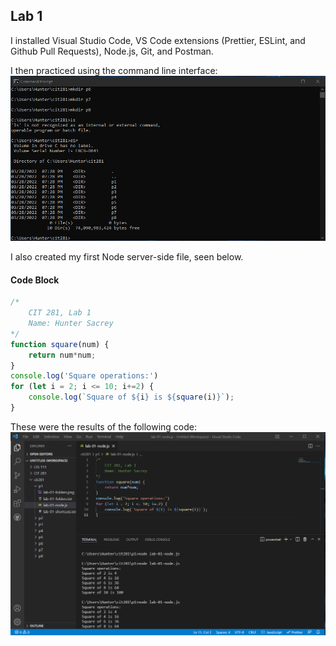 ## Lab 1

I installed Visual Studio Code, VS Code extensions (Prettier, ESLint, and Github Pull Requests), Node.js, Git, and Postman.

I then practiced using the command line interface: ![cmd practice](/lab-01-folders.png)

I also created my first Node server-side file, seen below.

#### Code Block
```javascript
/*
    CIT 281, Lab 1
    Name: Hunter Sacrey
*/
function square(num) {
    return num*num;
}
console.log('Square operations:')
for (let i = 2; i <= 10; i+=2) {
    console.log(`Square of ${i} is ${square(i)}`);
}
```
These were the results of the following code: ![lab1 results](/lab-01-node.png)
